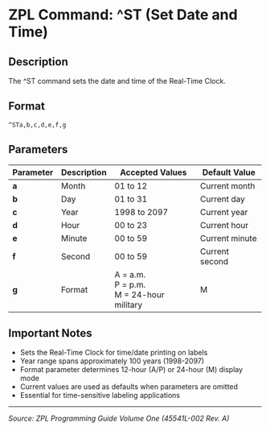 # ZPL Command: ^ST (Set Date and Time)

## Description
The ^ST command sets the date and time of the Real-Time Clock.

## Format
```
^STa,b,c,d,e,f,g
```

## Parameters
| Parameter | Description | Accepted Values | Default Value |
|-----------|-------------|----------------|---------------|
| **a** | Month | 01 to 12 | Current month |
| **b** | Day | 01 to 31 | Current day |
| **c** | Year | 1998 to 2097 | Current year |
| **d** | Hour | 00 to 23 | Current hour |
| **e** | Minute | 00 to 59 | Current minute |
| **f** | Second | 00 to 59 | Current second |
| **g** | Format | A = a.m.<br>P = p.m.<br>M = 24-hour military | M |

## Important Notes
- Sets the Real-Time Clock for time/date printing on labels
- Year range spans approximately 100 years (1998-2097)
- Format parameter determines 12-hour (A/P) or 24-hour (M) display mode
- Current values are used as defaults when parameters are omitted
- Essential for time-sensitive labeling applications

---
*Source: ZPL Programming Guide Volume One (45541L-002 Rev. A)*